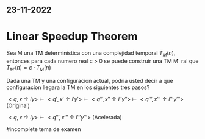 23-11-2022
---
# Linear Speedup Theorem
Sea M una TM deterministica con una complejidad temporal $T_M(n)$, entonces para cada numero real c > 0 se puede construir una TM M' ral que $T_{M'}(n) = c \cdot T_M(n)$

Dada una TM y una configuracion actual, podria usted decir a que configuracion llegara la TM en los siguientes tres pasos?

$<q, x \uparrow iy> \ \vdash \ <q', x' \uparrow i'y'> \ \vdash \ <q'', x'' \uparrow i''y''> \ \vdash \ <q''', x''' \uparrow i'''y'''>$ (Original)

$<q, x \uparrow iy> \ \vdash \ <q''', x''' \uparrow i'''y'''>$ (Acelerada)

#incomplete tema de examen